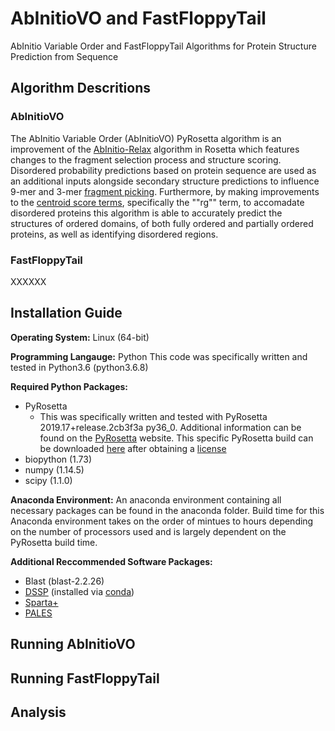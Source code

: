 # AbInitioVO and FastFloppyTail
 AbInitio Variable Order and FastFloppyTail Algorithms for Protein Structure Prediction from Sequence

## Algorithm Descritions
### AbInitioVO
The AbInitio Variable Order (AbInitioVO) PyRosetta algorithm is an improvement of the [AbInitio-Relax](https://www.rosettacommons.org/docs/latest/application_documentation/structure_prediction/abinitio-relax)
algorithm in Rosetta which features changes to the fragment selection process and structure scoring. Disordered probability predictions based on protein sequence are used as an additional inputs alongside secondary
structure predictions to influence 9-mer and 3-mer [fragment picking](https://www.rosettacommons.org/docs/latest/application_documentation/utilities/app-fragment-picker). Furthermore, by making improvements to the 
[centroid score terms](https://www.rosettacommons.org/docs/latest/rosetta_basics/scoring/centroid-score-terms), specifically the ""rg"" term, to accomadate disordered proteins this algorithm is able to accurately 
predict the structures of ordered domains, of both fully ordered and partially ordered proteins, as well as identifying disordered regions.

### FastFloppyTail
XXXXXX
## Installation Guide
__Operating System:__ Linux (64-bit)

__Programming Langauge:__ Python
This code was specifically written and tested in Python3.6 (python3.6.8)
	
__Required Python Packages:__
- PyRosetta
	- This was specifically written and tested with PyRosetta 2019.17+release.2cb3f3a py36_0. Additional information can be found on the [PyRosetta](http://www.pyrosetta.org/) website. This specific PyRosetta build can be downloaded [here](http://www.pyrosetta.org/dow) after obtaining a [license](https://els.comotion.uw.edu/express_license_technologies/pyrosetta)
- biopython (1.73)
- numpy (1.14.5)
- scipy (1.1.0)

__Anaconda Environment:__
An anaconda environment containing all necessary packages can be found in the anaconda folder. Build time for this Anaconda environment takes on the order of mintues to hours depending on the number of processors used and is largely dependent on the PyRosetta build time.

__Additional Reccommended Software Packages:__
- Blast (blast-2.2.26)
- [DSSP](https://swift.cmbi.umcn.nl/gv/dssp/) (installed via [conda](https://anaconda.org/salilab/dssp)) 
- [Sparta+](https://spin.niddk.nih.gov/bax/software/SPARTA+/)
- [PALES](https://www3.mpibpc.mpg.de/groups/zweckstetter/_links/software_pales.htm#HuP)

## Running AbInitioVO

## Running FastFloppyTail

## Analysis
